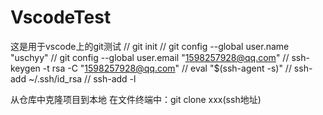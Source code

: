 # VscodeTest
这是用于vscode上的git测试
// git init
// git config --global user.name  "uschyy"
// git config --global user.email "1598257928@qq.com"
// ssh-keygen -t rsa -C "1598257928@qq.com"
// eval "$(ssh-agent -s)"
// ssh-add ~/.ssh/id_rsa
// ssh-add -l

从仓库中克隆项目到本地 在文件终端中：git clone xxx(ssh地址)